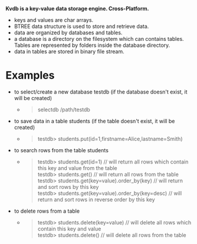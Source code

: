 **Kvdb is a key-value data storage engine. Cross-Platform.**


* keys and values are char arrays.
* BTREE data structure is used to store and retrieve data.
* data are organized by databases and tables.
* a database is a directory on the filesystem which can contains tables. Tables are represented by folders inside the
  database directory.
* data in tables are stored in binary file stream.

# Examples
* to select/create a new database testdb (if the database doesn't exist, it will be created)
   * > selectdb /path/testdb
* to save data in a table students (if the table doesn't exist, it will be created)
   * >testdb> students.put(id=1,firstname=Alice,lastname=Smith)
* to search rows from the table students  
   * >testdb> students.get(id=1) // will return all rows which contain this key and value from the table  
     testdb> students.get() // will return all rows from the table  
     testdb> students.get(key=value).order_by(key) // will return and sort rows by this key  
     testdb> students.get(key=value).order_by(key=desc) // will return and sort rows in reverse order by this key  
* to delete rows from a table  
   * >testdb> students.delete(key=value) // will delete all rows which contain this key and value  
     testdb> students.delete() // will delete all rows from the table  
     

